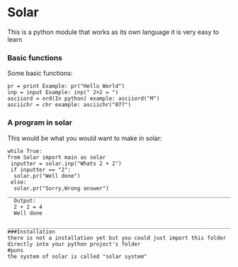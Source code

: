 # Solar
This is a python module that works as its own language
it is very easy to learn
### Basic functions
Some basic functions:
```
pr = print Example: pr("Hello World") 
inp = input Example: inp(" 2+2 = ") 
asciiord = ord(In python) example: asciiord("M")
asciichr = chr example: asciichr("077")
```
### A program in solar
This would be what you would want to make in solar:
```
while True:
from Solar import main as solar
 inputter = solar.inp("Whats 2 + 2")
 if inputter == "2":
  solar.pr("Well done")
 else:
  solar.pr("Sorry,Wrong answer")
___________________________________________________________________________________________________________________________________
  Output:
  2 + 2 = 4
  Well done
 __________________________________________________________________________________________________________________________________
###Installation
there is not a installation yet but you could just import this folder directly into your python project's folder
#puns 
the system of solar is called "solar system"
  

